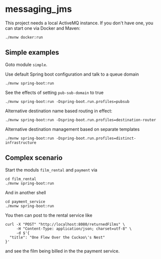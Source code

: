 # messaging_jms

This project needs a local ActiveMQ instance. If you don't have one, you can start one via Docker and Maven:

```
./mvnw docker:run
```

## Simple examples

Goto module `simple`.

Use default Spring boot configuration and talk to a queue domain

```
./mvnw spring-boot:run
```

See the effects of setting `pub-sub-domain` to true

```
./mvnw spring-boot:run -Dspring-boot.run.profiles=pubsub
```

Alternative destination name based routing in effect:

```
./mvnw spring-boot:run -Dspring-boot.run.profiles=destination-router
```

Alternative destination management based on separate templates

```
./mvnw spring-boot:run -Dspring-boot.run.profiles=distinct-infrastructure
```

## Complex scenario

Start the moduls `film_rental` and `payment` via 

```
cd film_rental
./mvnw spring-boot:run
```

And in another shell

```
cd payment_service
./mvnw spring-boot:run
```

You then can post to the rental service like

```
curl -X "POST" "http://localhost:8080/returnedFilms" \
     -H "Content-Type: application/json; charset=utf-8" \
     -d $'{
  "title": "One Flew Over the Cuckoo\'s Nest"
}'
```

and see the film being billed in the the payment service.